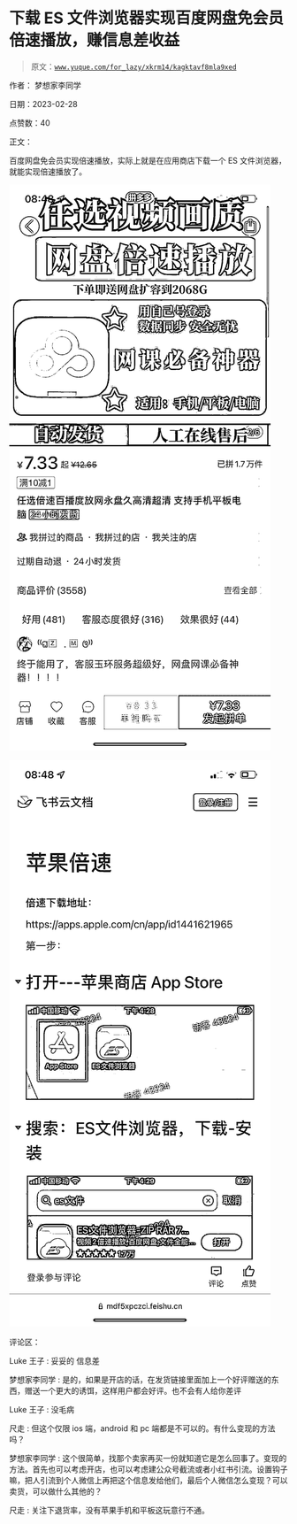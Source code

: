 # 下载 ES 文件浏览器实现百度网盘免会员倍速播放，赚信息差收益

> 原文：[`www.yuque.com/for_lazy/xkrm14/kagktavf8mla9xed`](https://www.yuque.com/for_lazy/xkrm14/kagktavf8mla9xed)



作者： 梦想家李同学 

日期：2023-02-28 

点赞数：40 

正文： 

百度网盘免会员实现倍速播放，实际上就是在应用商店下载一个 ES 文件浏览器，就能实现倍速播放了。 

![](img/12af31d2b444e500d0172516cbf58633.png)  

![](img/003c1f85273b01adff27c19d6655cdf8.png)  

评论区： 

Luke 王子 : 妥妥的 信息差 

梦想家李同学 : 是的，如果是开店的话，在发货链接里面加上一个好评赠送的东西，赠送一个更大的诱饵，这样用户都会好评。也不会有人给你差评 

Luke 王子 : 没毛病 

尺走 : 但这个仅限 ios 端，android 和 pc 端都是不可以的。有什么变现的方法吗？ 

梦想家李同学 : 这个很简单，找那个卖家再买一份就知道它是怎么回事了。变现的方法。首先也可以考虑开店，也可以考虑建公众号截流或者小红书引流。设置钩子嘛，把人引流到个人微信上再把这个信息发给他们，最后个人微信怎么变现？可以卖货，可以做什么其他的？ 

尺走 : 关注下退货率，没有苹果手机和平板这玩意行不通。 


